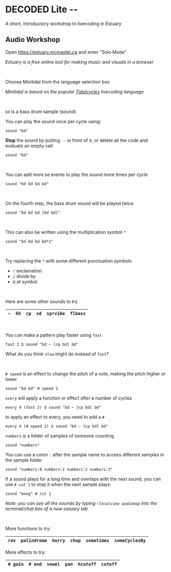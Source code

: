 # DECODED Lite --

A short, introductory workshop to livecoding in Estuary

## Audio Workshop

Open https://estuary.mcmaster.ca and enter "Solo Mode"

*Estuary is a free online tool for making music and visuals in a browser*

&nbsp;

Choose Minitidal from the language selection box

*Minitidal is based on the popular [Tidalcycles](https://tidalcycles.org/) livecoding language*

&nbsp;

`bd` is a bass drum sample (sound)

You can play the sound once per cycle using:

```
sound "bd"
```

**Stop** the sound by putting `--` in front of it, or delete all the code and evaluate an empty cell

```
sound "bd"
```

&nbsp;

You can add more `bd` events to play the sound more times per cycle

```
sound "bd bd bd bd"
```

&nbsp;

On the fourth step, the bass drum sound will be played twice

```
sound "bd bd bd [bd bd]"
```
&nbsp;

This can also be written using the multiplication symbol `*`

```
sound "bd bd bd bd*2"
```
&nbsp;

Try replacing the `*` with some different punctuation symbols

 - `!` exclamation
 - `/` divide by
 - `@` *at* symbol

&nbsp;

Here are some other sounds to try

| `~` | `hh` | `cp` | `sd` | `sprvibe` | `flbass` |
|-----|------|------|------|-----------|----------|

&nbsp;

You can make a pattern play faster using `fast`

```
fast 2 $ sound "bd ~ [cp bd] bd"
```

What do you think `slow` might do instead of `fast`?

&nbsp;

`# speed` is an effect to change the pitch of a note, making the pitch higher or lower

```
sound "bd bd" # speed 2
```

`every` will apply a function or effect after a number of cycles

```
every 4 (fast 2) $ sound "bd ~ [cp bd] bd"
```

to apply an effect to every, you need to add a `#`

```
every 4 (# speed 2) $ sound "bd ~ [cp bd] bd"
```

`numbers` is a folder of samples of someone counting

```
sound "numbers"
```

You can use a colon `:` after the sample name to access different samples in the sample folder

```
sound "numbers:0 numbers:1 numbers:2 numbers:3"
```

If a sound plays for a long time and overlaps with the next sound, you can use `# cut 1` to stop it when the next sample plays:

```
sound "moog" # cut 1
```

*Note: you can see all the sounds by typing `!localview audiomap` into the terminal/chat box of a new estuary tab*

&nbsp;

More functions to try:

| `rev` | `palindrome` | `hurry` | `chop` | `sometimes` | `someCyclesBy` |
|-------|--------------|---------|--------|-------------|--------------|

More effects to try:

| `# gain` | `# end` | `vowel` | `pan` | `hcutoff` | `cutoff` |
|----------|---------|---------|-------|-----------|----------|
